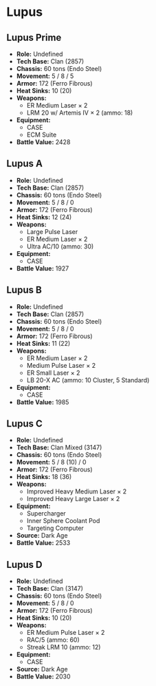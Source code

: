 # Lupus
## Lupus Prime
- **Role:** Undefined
- **Tech Base:** Clan (2857)
- **Chassis:** 60 tons (Endo Steel)
- **Movement:** 5 / 8 / 5
- **Armor:** 172 (Ferro Fibrous)
- **Heat Sinks:** 10 (20)
- **Weapons:**
  - ER Medium Laser × 2
  - LRM 20 w/ Artemis IV × 2 (ammo: 18)
- **Equipment:**
  - CASE
  - ECM Suite
- **Battle Value:** 2428

## Lupus A
- **Role:** Undefined
- **Tech Base:** Clan (2857)
- **Chassis:** 60 tons (Endo Steel)
- **Movement:** 5 / 8 / 0
- **Armor:** 172 (Ferro Fibrous)
- **Heat Sinks:** 12 (24)
- **Weapons:**
  - Large Pulse Laser
  - ER Medium Laser × 2
  - Ultra AC/10 (ammo: 30)
- **Equipment:**
  - CASE
- **Battle Value:** 1927

## Lupus B
- **Role:** Undefined
- **Tech Base:** Clan (2857)
- **Chassis:** 60 tons (Endo Steel)
- **Movement:** 5 / 8 / 0
- **Armor:** 172 (Ferro Fibrous)
- **Heat Sinks:** 11 (22)
- **Weapons:**
  - ER Medium Laser × 2
  - Medium Pulse Laser × 2
  - ER Small Laser × 2
  - LB 20-X AC (ammo: 10 Cluster, 5 Standard)
- **Equipment:**
  - CASE
- **Battle Value:** 1985

## Lupus C
- **Role:** Undefined
- **Tech Base:** Clan Mixed (3147)
- **Chassis:** 60 tons (Endo Steel)
- **Movement:** 5 / 8 (10) / 0
- **Armor:** 172 (Ferro Fibrous)
- **Heat Sinks:** 18 (36)
- **Weapons:**
  - Improved Heavy Medium Laser × 2
  - Improved Heavy Large Laser × 2
- **Equipment:**
  - Supercharger
  - Inner Sphere Coolant Pod
  - Targeting Computer
- **Source:** Dark Age
- **Battle Value:** 2533

## Lupus D
- **Role:** Undefined
- **Tech Base:** Clan (3147)
- **Chassis:** 60 tons (Endo Steel)
- **Movement:** 5 / 8 / 0
- **Armor:** 172 (Ferro Fibrous)
- **Heat Sinks:** 10 (20)
- **Weapons:**
  - ER Medium Pulse Laser × 2
  - RAC/5 (ammo: 60)
  - Streak LRM 10 (ammo: 12)
- **Equipment:**
  - CASE
- **Source:** Dark Age
- **Battle Value:** 2030

